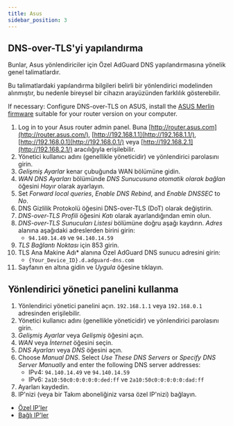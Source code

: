 ```yaml
---
title: Asus
sidebar_position: 3
---
```


## DNS-over-TLS'yi yapılandırma

Bunlar, Asus yönlendiriciler için Özel AdGuard DNS yapılandırmasına yönelik genel talimatlardır.

Bu talimatlardaki yapılandırma bilgileri belirli bir yönlendirici modelinden alınmıştır, bu nedenle bireysel bir cihazın arayüzünden farklılık gösterebilir.

If necessary: Configure DNS-over-TLS on ASUS, install the [ASUS Merlin firmware](https://www.asuswrt-merlin.net/download) suitable for your router version on your computer.

1. Log in to your Asus router admin panel. Buna [http://router.asus.com](http://router.asus.com/), [http://192.168.1.1](http://192.168.1.1/), [http://192.168.0.1](http://192.168.0.1/) veya [http://192.168.2.1](http://192.168.2.1/) aracılığıyla erişilebilir.
2. Yönetici kullanıcı adını (genellikle yöneticidir) ve yönlendirici parolasını girin.
3. _Gelişmiş Ayarlar_ kenar çubuğunda WAN bölümüne gidin.
4. _WAN DNS Ayarları_ bölümünde _DNS Sunucusuna otomatik olarak bağlan_ öğesini _Hayır_ olarak ayarlayın.
5. Set _Forward local queries_, _Enable DNS Rebind_, and _Enable DNSSEC_ to _No_.
6. DNS Gizlilik Protokolü öğesini DNS-over-TLS (DoT) olarak değiştirin.
7. _DNS-over-TLS Profili_ öğesini _Katı_ olarak ayarlandığından emin olun.
8. _DNS-over-TLS Sunucuları Listesi_ bölümüne doğru aşağı kaydırın. _Adres_ alanına aşağıdaki adreslerden birini girin:
   - `94.140.14.49` ve `94.140.14.59`
9. _TLS Bağlantı Noktası_ için 853 girin.
10. TLS Ana Makine Adı\* alanına Özel AdGuard DNS sunucu adresini girin:
    - `{Your_Device_ID}.d.adguard-dns.com`
11. Sayfanın en altına gidin ve _Uygula_ öğesine tıklayın.

## Yönlendirici yönetici panelini kullanma

1. Yönlendirici yönetici panelini açın. `192.168.1.1` veya `192.168.0.1` adresinden erişilebilir.
2. Yönetici kullanıcı adını (genellikle yöneticidir) ve yönlendirici parolasını girin.
3. _Gelişmiş Ayarlar_ veya _Gelişmiş_ öğesini açın.
4. _WAN_ veya _İnternet_ öğesini seçin.
5. _DNS Ayarları_ veya _DNS_ öğesini açın.
6. Choose _Manual DNS_. Select _Use These DNS Servers_ or _Specify DNS Server Manually_ and enter the following DNS server addresses:
   - IPv4: `94.140.14.49` ve `94.140.14.59`
   - IPv6: `2a10:50c0:0:0:0:0:ded:ff` ve `2a10:50c0:0:0:0:0:dad:ff`
7. Ayarları kaydedin.
8. IP'nizi (veya bir Takım aboneliğiniz varsa özel IP'nizi) bağlayın.

- [Özel IP'ler](/private-dns/connect-devices/other-options/dedicated-ip.md)
- [Bağlı IP'ler](/private-dns/connect-devices/other-options/linked-ip.md)
